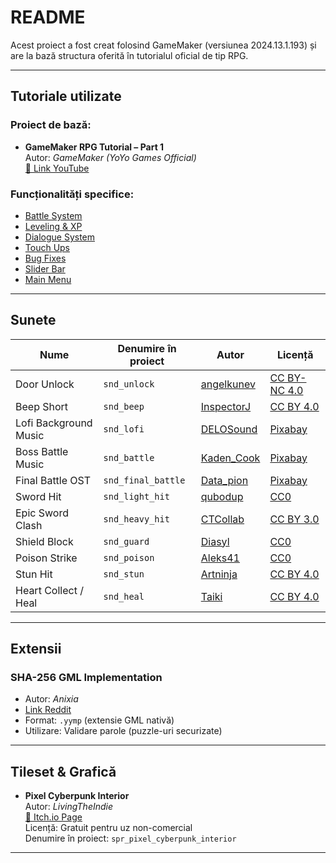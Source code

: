 # README

Acest proiect a fost creat folosind GameMaker (versiunea 2024.13.1.193) și are la bază structura oferită în tutorialul oficial de tip RPG.

---

## Tutoriale utilizate

### Proiect de bază:
- **GameMaker RPG Tutorial – Part 1**  
  Autor: *GameMaker (YoYo Games Official)*  
  [🔗 Link YouTube](https://youtu.be/1J5EydrnIPs)

### Funcționalități specifice:
- [Battle System](https://www.youtube.com/watch?v=NB6uYFmTzWU)
- [Leveling & XP](https://www.youtube.com/watch?v=HqmQAoPdZ2U)
- [Dialogue System](https://www.youtube.com/watch?v=wTJgnxJ6M-I)
- [Touch Ups](https://www.youtube.com/watch?v=CrRLlzHoW1M)
- [Bug Fixes](https://www.youtube.com/watch?v=2JDkTIk2OkI)
- [Slider Bar](https://www.youtube.com/watch?v=jjeGRgenqdo&ab_channel=Heartbeast)
- [Main Menu](https://www.youtube.com/watch?v=Us5GSddVedY&t=97s&ab_channel=GameMaker)

---

## Sunete

| Nume | Denumire în proiect | Autor | Licență |
|------|----------------------|--------|---------|
| Door Unlock | `snd_unlock` | [angelkunev](https://freesound.org/people/angelkunev/sounds/519065/) | [CC BY-NC 4.0](https://creativecommons.org/licenses/by-nc/4.0/) |
| Beep Short | `snd_beep` | [InspectorJ](https://freesound.org/people/InspectorJ/sounds/403008/) | [CC BY 4.0](https://creativecommons.org/licenses/by/4.0/) |
| Lofi Background Music | `snd_lofi` | [DELOSound](https://pixabay.com/music/beats-lofi-background-music-337568/) | [Pixabay](https://pixabay.com/service/license-summary/) |
| Boss Battle Music | `snd_battle` | [Kaden_Cook](https://pixabay.com/music/beats-boss-battle-music-285748/) | [Pixabay](https://pixabay.com/service/license-summary/) |
| Final Battle OST | `snd_final_battle` | [Data_pion](https://pixabay.com/music/upbeat-true-faces-ost-338391/) | [Pixabay](https://pixabay.com/service/license-summary/) |
| Sword Hit | `snd_light_hit` | [qubodup](https://freesound.org/people/qubodup/sounds/442769/) | [CC0](https://creativecommons.org/publicdomain/zero/1.0/) |
| Epic Sword Clash | `snd_heavy_hit` | [CTCollab](https://freesound.org/people/CTCollab/sounds/223612/) | [CC BY 3.0](https://creativecommons.org/licenses/by/3.0/) |
| Shield Block | `snd_guard` | [Diasyl](https://freesound.org/people/Diasyl/sounds/792354/) | [CC0](https://creativecommons.org/publicdomain/zero/1.0/) |
| Poison Strike | `snd_poison` | [Aleks41](https://freesound.org/people/Aleks41/sounds/406063/) | [CC0](https://creativecommons.org/publicdomain/zero/1.0/) |
| Stun Hit | `snd_stun` | [Artninja](https://freesound.org/people/Artninja/sounds/699990/) | [CC BY 4.0](https://creativecommons.org/licenses/by/4.0/) |
| Heart Collect / Heal | `snd_heal` | [Taiki](https://freesound.org/people/ReincarnatedEchoes/sounds/644306/) | [CC BY 4.0](https://creativecommons.org/licenses/by/4.0/) |

---

## Extensii

### SHA-256 GML Implementation
- Autor: *Anixia*
- [Link Reddit](https://www.reddit.com/r/gamemaker/comments/eween1/sha256_hashes_in_native_gml_gms2/)
- Format: `.yymp` (extensie GML nativă)
- Utilizare: Validare parole (puzzle-uri securizate)

---

## Tileset & Grafică

- **Pixel Cyberpunk Interior**  
  Autor: *LivingTheIndie*  
  [🔗 Itch.io Page](https://livingtheindie.itch.io/pixel-cyberpunk-interior)  
  Licență: Gratuit pentru uz non-comercial  
  Denumire în proiect: `spr_pixel_cyberpunk_interior`

---
